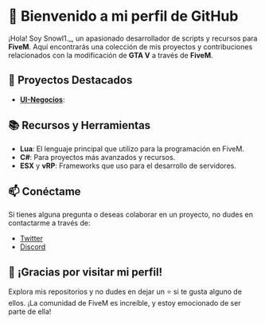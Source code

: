 # 👋 Bienvenido a mi perfil de GitHub

¡Hola! Soy Snowl1._, un apasionado desarrollador de scripts y recursos para **FiveM**. Aquí encontrarás una colección de mis proyectos y contribuciones relacionados con la modificación de **GTA V** a través de **FiveM**.

## 🌟 Proyectos Destacados

- **[UI-Negocios](https://github.com/VGSn0wl1/UI-Negocios)**:

## 📚 Recursos y Herramientas

- **Lua**: El lenguaje principal que utilizo para la programación en FiveM.
- **C#**: Para proyectos más avanzados y recursos.
- **ESX** y **vRP**: Frameworks que uso para el desarrollo de servidores.

## 📫 Conéctame

Si tienes alguna pregunta o deseas colaborar en un proyecto, no dudes en contactarme a través de:

- [Twitter](tu_enlace_twitter)
- [Discord](tu_enlace_discord)

## 🚀 ¡Gracias por visitar mi perfil!

Explora mis repositorios y no dudes en dejar un ⭐ si te gusta alguno de ellos. ¡La comunidad de FiveM es increíble, y estoy emocionado de ser parte de ella!
